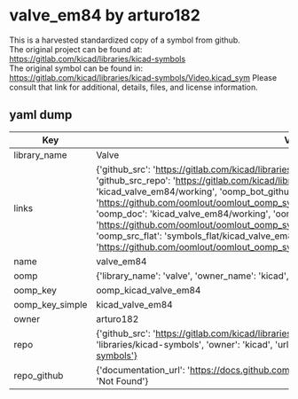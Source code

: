 # valve_em84 by arturo182  
This is a harvested standardized copy of a symbol from github.  
The original project can be found at:  
https://gitlab.com/kicad/libraries/kicad-symbols  
The original symbol can be found in:
https://gitlab.com/kicad/libraries/kicad-symbols/Video.kicad_sym
Please consult that link for additional, details, files, and license information.  
## yaml dump  
| Key | Value |  
| --- | --- |  
| library_name | Valve |  
| links | {'github_src': 'https://gitlab.com/kicad/libraries/kicad-symbols/Video.kicad_sym', 'github_src_repo': 'https://gitlab.com/kicad/libraries/kicad-symbols', 'oomp_bot': 'kicad_valve_em84/working', 'oomp_bot_github': 'https://github.com/oomlout/oomlout_oomp_symbol_bot/tree/main/kicad_valve_em84/working', 'oomp_doc': 'kicad_valve_em84/working', 'oomp_doc_github': 'https://github.com/oomlout/oomlout_oomp_symbol_doc/tree/main/kicad_valve_em84/working', 'oomp_src_flat': 'symbols_flat/kicad_valve_em84/working', 'oomp_src_flat_github': 'https://github.com/oomlout/oomlout_oomp_symbol_src/tree/main/kicad_valve_em84/working'} |  
| name | valve_em84 |  
| oomp | {'library_name': 'valve', 'owner_name': 'kicad', 'symbol_name': 'valve_em84'} |  
| oomp_key | oomp_kicad_valve_em84 |  
| oomp_key_simple | kicad_valve_em84 |  
| owner | arturo182 |  
| repo | {'github_src': 'https://gitlab.com/kicad/libraries/kicad-symbols/Video.kicad_sym', 'name': 'libraries/kicad-symbols', 'owner': 'kicad', 'url': 'https://gitlab.com/kicad/libraries/kicad-symbols'} |  
| repo_github | {'documentation_url': 'https://docs.github.com/rest/repos/repos#get-a-repository', 'message': 'Not Found'} |  

